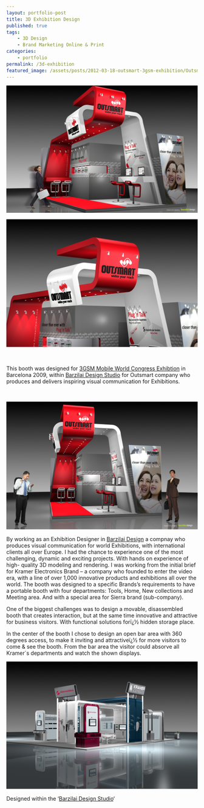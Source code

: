 ```yaml
---
layout: portfolio-post
title: 3D Exhibition Design
published: true
tags:
    - 3D Design
    - Brand Marketing Online & Print
categories:
    - portfolio
permalink: /3d-exhibition
featured_image: /assets/posts/2012-03-18-outsmart-3gsm-exhibition/Outsmart@3GSM_005.jpg
---
```



[![](/assets/posts/2012-03-18-outsmart-3gsm-exhibition/Outsmart@3GSM_005.jpg)](#)

[![](/assets/posts/2012-03-18-outsmart-3gsm-exhibition/outsmart_top.jpg)](#)

<br>
    
This booth was designed for [3GSM Mobile World Congress Exhibtion](https://www.mwcbarcelona.com/) in Barcelona 2009, within [Barzilai Design Studio](http://www.barzilaidesign.com/) for Outsmart company who produces and delivers inspiring visual communication for Exhibitions.

<br>

[![](/assets/posts/2012-03-18-outsmart-3gsm-exhibition/Outsmart@3GSM_002.jpg)](#)



By working as an Exhibition Designer in [Barzilai Design](http://www.barzilaidesign.com/) a compnay who produces visual communication for world Exhibitions, with international clients all over Europe. I had the chance to experience one of the most challenging, dynamic and exciting projects. With hands on experience of high- quality 3D modeling and rendering. I was working from the initial brief for Kramer Electronics Brand &#8211; a company who founded to enter the video era, with a line of over 1,000 innovative products and exhibitions all over the world. The booth was designed to a specific Brands&#8217;s requirements to have a portable booth with four departments: Tools, Home, New collections and Meeting area. And with a special area for Sierra brand (sub-company).

One of the biggest challenges was to design a movable, disassembled booth that creates interaction, but at the same time innovative and attractive for business visitors. With functional solutions forï¿½ hidden storage place.
  
In the center of the booth I chose to design an open bar area with 360 degrees access, to make it inviting and attractiveï¿½ for more visitors to come & see the booth. From the bar area the visitor could absorve all Kramer\`s departments and watch the shown displays.


[![](/assets/posts/2012-03-18-outsmart-3gsm-exhibition/011-Kramer_08_00121.jpg)](#)


Designed within the &#8216;[Barzilai Design Studio][1]&#8216;

&nbsp;

 [1]: http://www.barzilaidesign.com/